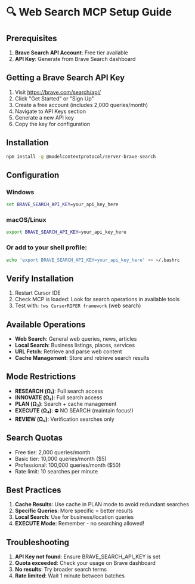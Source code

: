 # 🔍 Web Search MCP Setup Guide

## Prerequisites

1. **Brave Search API Account**: Free tier available
2. **API Key**: Generate from Brave Search dashboard

## Getting a Brave Search API Key

1. Visit https://brave.com/search/api/
2. Click "Get Started" or "Sign Up"
3. Create a free account (includes 2,000 queries/month)
4. Navigate to API Keys section
5. Generate a new API key
6. Copy the key for configuration

## Installation

```bash
npm install -g @modelcontextprotocol/server-brave-search
```

## Configuration

### Windows
```cmd
set BRAVE_SEARCH_API_KEY=your_api_key_here
```

### macOS/Linux  
```bash
export BRAVE_SEARCH_API_KEY=your_api_key_here
```

### Or add to your shell profile:
```bash
echo 'export BRAVE_SEARCH_API_KEY=your_api_key_here' >> ~/.bashrc
```

## Verify Installation

1. Restart Cursor IDE
2. Check MCP is loaded: Look for search operations in available tools
3. Test with: `!ws CursorRIPER framework` (web search)

## Available Operations

- **Web Search**: General web queries, news, articles
- **Local Search**: Business listings, places, services
- **URL Fetch**: Retrieve and parse web content
- **Cache Management**: Store and retrieve search results

## Mode Restrictions

- **RESEARCH (Ω₁)**: Full search access
- **INNOVATE (Ω₂)**: Full search access
- **PLAN (Ω₃)**: Search + cache management
- **EXECUTE (Ω₄)**: ⛔ NO SEARCH (maintain focus!)
- **REVIEW (Ω₅)**: Verification searches only

## Search Quotas

- Free tier: 2,000 queries/month
- Basic tier: 10,000 queries/month ($5)
- Professional: 100,000 queries/month ($50)
- Rate limit: 10 searches per minute

## Best Practices

1. **Cache Results**: Use cache in PLAN mode to avoid redundant searches
2. **Specific Queries**: More specific = better results
3. **Local Search**: Use for business/location queries
4. **EXECUTE Mode**: Remember - no searching allowed!

## Troubleshooting

1. **API Key not found**: Ensure BRAVE_SEARCH_API_KEY is set
2. **Quota exceeded**: Check your usage on Brave dashboard
3. **No results**: Try broader search terms
4. **Rate limited**: Wait 1 minute between batches
